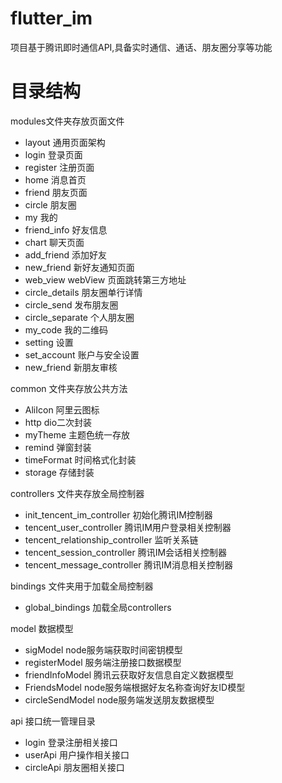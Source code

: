 # flutter_im
项目基于腾讯即时通信API,具备实时通信、通话、朋友圈分享等功能
# 目录结构
modules文件夹存放页面文件
- layout 通用页面架构
- login 登录页面 
- register 注册页面
- home 消息首页
- friend 朋友页面
- circle 朋友圈
- my 我的
- friend_info 好友信息
- chart 聊天页面
- add_friend 添加好友
- new_friend 新好友通知页面
- web_view webView 页面跳转第三方地址
- circle_details 朋友圈单行详情
- circle_send 发布朋友圈
- circle_separate 个人朋友圈
- my_code 我的二维码
- setting 设置
- set_account 账户与安全设置
- new_friend 新朋友审核

common 文件夹存放公共方法
  - AliIcon 阿里云图标
  - http dio二次封装
  - myTheme 主题色统一存放
  - remind 弹窗封装
  - timeFormat 时间格式化封装
  - storage 存储封装

controllers 文件夹存放全局控制器
  - init_tencent_im_controller 初始化腾讯IM控制器
  - tencent_user_controller 腾讯IM用户登录相关控制器
  - tencent_relationship_controller 监听关系链
  - tencent_session_controller 腾讯IM会话相关控制器
  - tencent_message_controller 腾讯IM消息相关控制器

bindings 文件夹用于加载全局控制器
  - global_bindings 加载全局controllers

model 数据模型
  - sigModel node服务端获取时间密钥模型
  - registerModel 服务端注册接口数据模型
  - friendInfoModel 腾讯云获取好友信息自定义数据模型
  - FriendsModel node服务端根据好友名称查询好友ID模型
  - circleSendModel node服务端发送朋友数据模型
  

api 接口统一管理目录
  - login 登录注册相关接口
  - userApi 用户操作相关接口
  - circleApi 朋友圈相关接口